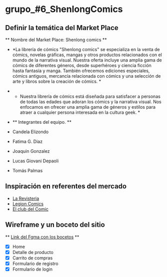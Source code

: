 # grupo_#6_ShenlongComics #

## Definir la temática del Market Place ##

** Nombre del Market Place: Shenlong comics **
* *La librería de cómics "Shenlong comics" se especializa en la venta de cómics, novelas gráficas, mangas y otros productos relacionados con el mundo de la narrativa visual. Nuestra oferta incluye una amplia gama de cómics de diferentes géneros, desde superhéroes y ciencia ficción hasta fantasía y manga. También ofrecemos ediciones especiales, cómics antiguos, mercancía relacionada con cómics y una selección de arte y libros sobre la creación de cómics. *
* * Nuestra librería de cómics está diseñada para satisfacer a personas de todas las edades que adoran los cómics y la narrativa visual. Nos enfocamos en ofrecer una amplia gama de géneros y estilos para atraer a cualquier persona interesada en la cultura geek. *

 * ** Integrantes del equipo. **
 * Candela Elizondo
 * Fatima G. Diaz
 * Joaquin Gonzalez
 * Lucas Giovani Depaoli
 * Tomás Palmas

## Inspiración en referentes del mercado ##
*  [La Revisteria](https://www.larevisteriacomics.com/)
*  [Legion Comics](https://legioncomics.com.ar/?gclid=CjwKCAjw7c2pBhAZEiwA88pOF_ujKBgkKBJ7FuWjho0r3lBGy7u1JuYz7VxVvdbwaLAOucKaRy3iihoCbSkQAvD_BwE#!/-inicio-novedades-2/)
*  [El club del Comic](http://www.clubdelcomic.com.ar/)
 

## Wireframe y un boceto del sitio ##
** [Link del Fgma con los bocetos](https://www.figma.com/file/NlyXyLDtrpoGPDma7o6e6w/Proyecto-DH?type=design&node-id=7%3A45&mode=design&t=rSiXbFcXTbTjsEDG-1) **

- [x] Home
- [x] Detalle de producto
- [x] Carrito de compras
- [x] Formulario de registro
- [x] Formulario de login
